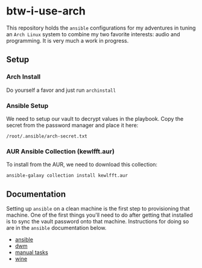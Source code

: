 # btw-i-use-arch

This repository holds the `ansible` configurations for my adventures in tuning an `Arch Linux` system to combine my two favorite interests: audio and programming. It is very much a work in progress.

## Setup

### Arch Install
Do yourself a favor and just run `archinstall`

### Ansible Setup
We need to setup our vault to decrypt values in the playbook. Copy the secret from the password manager and place it here:
```
/root/.ansible/arch-secret.txt
```

### AUR Ansible Collection (kewlfft.aur)
To install from the AUR, we need to download this collection:
```
ansible-galaxy collection install kewlfft.aur
```

## Documentation

Setting up `ansible` on a clean machine is the first step to provisioning that machine. One of the first things you'll need to do after getting that installed is to sync the vault password onto that machine. Instructions for doing so are in the `ansible` documentation below.

- [ansible](docs/ansible.md)
- [dwm](docs/dwm.md)
- [manual tasks](docs/manual-tasks.md)
- [wine](docs/wine.md)

